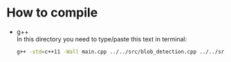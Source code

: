 # How to compile    
- g++    
In this directory you need to type/paste this text in terminal:    
	```bash
	g++ -std=c++11 -Wall main.cpp ../../src/blob_detection.cpp ../../src/image_function.cpp -o main -I/usr/local/include -L/opt/vc/lib -lraspicam -lmmal -lmmal_core -lmmal_util
	```
